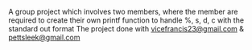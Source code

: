A group project which involves two members, where the member are required to create their own printf function to handle %, s, d, c with the standard out format
The project done with
 vicefrancis23@gmail.com & pettsleek@gmail.com
